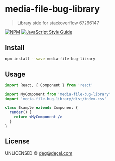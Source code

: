 # media-file-bug-library

> Library side for stackoverflow 67266147

[![NPM](https://img.shields.io/npm/v/media-file-bug-library.svg)](https://www.npmjs.com/package/media-file-bug-library) [![JavaScript Style Guide](https://img.shields.io/badge/code_style-standard-brightgreen.svg)](https://standardjs.com)

## Install

```bash
npm install --save media-file-bug-library
```

## Usage

```jsx
import React, { Component } from 'react'

import MyComponent from 'media-file-bug-library'
import 'media-file-bug-library/dist/index.css'

class Example extends Component {
  render() {
    return <MyComponent />
  }
}
```

## License

UNLICENSED © [deg@degel.com](https://github.com/deg@degel.com)
